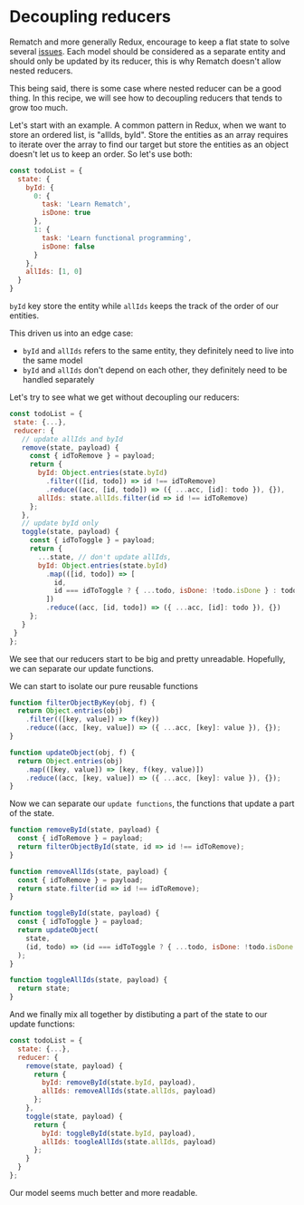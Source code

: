 # Decoupling reducers

Rematch and more generally Redux, encourage to keep a flat state to solve several [issues](https://redux.js.org/recipes/structuring-reducers/normalizing-state-shape).
Each model should be considered as a separate entity and should only be updated by its reducer, this is why Rematch doesn't allow nested reducers.

This being said, there is some case where nested reducer can be a good thing.
In this recipe, we will see how to decoupling reducers that tends to grow too much.

Let's start with an example. A common pattern in Redux, when we want to store an ordered list, is "allIds, byId". Store  the entities as
an array requires to iterate over the array to find our target but store the entities as an object doesn't let us to keep 
an order. So let's use both: 

```javascript
const todoList = {
  state: {
    byId: {
      0: {
        task: 'Learn Rematch',
        isDone: true
      },
      1: {
        task: 'Learn functional programming',
        isDone: false
      }
    },
    allIds: [1, 0]
  }
}
```
`byId` key store the entity while `allIds` keeps the track of the order of our entities.

This driven us into an edge case: 
  - `byId` and `allIds` refers to the same entity, they definitely need to live into the same model
  - `byId` and `allIds` don't depend on each other, they definitely need to be handled separately
 

Let's try to see what we get without decoupling our reducers:
 
 ```javascript
const todoList = {
  state: {...},
  reducer: {
    // update allIds and byId
    remove(state, payload) {
      const { idToRemove } = payload;
      return {
        byId: Object.entries(state.byId)
          .filter(([id, todo]) => id !== idToRemove)
          .reduce((acc, [id, todo]) => ({ ...acc, [id]: todo }), {}),
        allIds: state.allIds.filter(id => id !== idToRemove)
      };
    },
    // update byId only
    toggle(state, payload) {
      const { idToToggle } = payload;
      return {
        ...state, // don't update allIds,
        byId: Object.entries(state.byId)
          .map(([id, todo]) => [
            id,
            id === idToToggle ? { ...todo, isDone: !todo.isDone } : todo
          ])
          .reduce((acc, [id, todo]) => ({ ...acc, [id]: todo }), {})
      };
    }
  }
};

```

We see that our reducers start to be big and pretty unreadable.
Hopefully, we can separate our update functions.

We can start to isolate our pure reusable functions

```javascript
function filterObjectByKey(obj, f) {
  return Object.entries(obj)
    .filter(([key, value]) => f(key))
    .reduce((acc, [key, value]) => ({ ...acc, [key]: value }), {});
}

function updateObject(obj, f) {
  return Object.entries(obj)
    .map(([key, value]) => [key, f(key, value)])
    .reduce((acc, [key, value]) => ({ ...acc, [key]: value }), {});
}
```

Now we can separate our `update functions`, the functions that update a part of the state.

```javascript
function removeById(state, payload) {
  const { idToRemove } = payload;
  return filterObjectById(state, id => id !== idToRemove);
}

function removeAllIds(state, payload) {
  const { idToRemove } = payload;
  return state.filter(id => id !== idToRemove);
}

function toggleById(state, payload) {
  const { idToToggle } = payload;
  return updateObject(
    state,
    (id, todo) => (id === idToToggle ? { ...todo, isDone: !todo.isDone } : todo)
  );
}

function toggleAllIds(state, payload) {
  return state;
}
```

And we finally mix all together by distibuting a part of the state to our update functions:

```javascript
const todoList = {
  state: {...},
  reducer: {
    remove(state, payload) {
      return {
        byId: removeById(state.byId, payload),
        allIds: removeAllIds(state.allIds, payload)
      };
    },
    toggle(state, payload) {
      return {
        byId: toggleById(state.byId, payload),
        allIds: toogleAllIds(state.allIds, payload)
      };
    }
  }
};

```
Our model seems much better and more readable.



 
